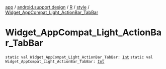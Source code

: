 [app](../../../index.md) / [android.support.design](../../index.md) / [R](../index.md) / [style](index.md) / [Widget_AppCompat_Light_ActionBar_TabBar](./-widget_-app-compat_-light_-action-bar_-tab-bar.md)

# Widget_AppCompat_Light_ActionBar_TabBar

`static val Widget_AppCompat_Light_ActionBar_TabBar: `[`Int`](https://kotlinlang.org/api/latest/jvm/stdlib/kotlin/-int/index.html)
`static val Widget_AppCompat_Light_ActionBar_TabBar: `[`Int`](https://kotlinlang.org/api/latest/jvm/stdlib/kotlin/-int/index.html)